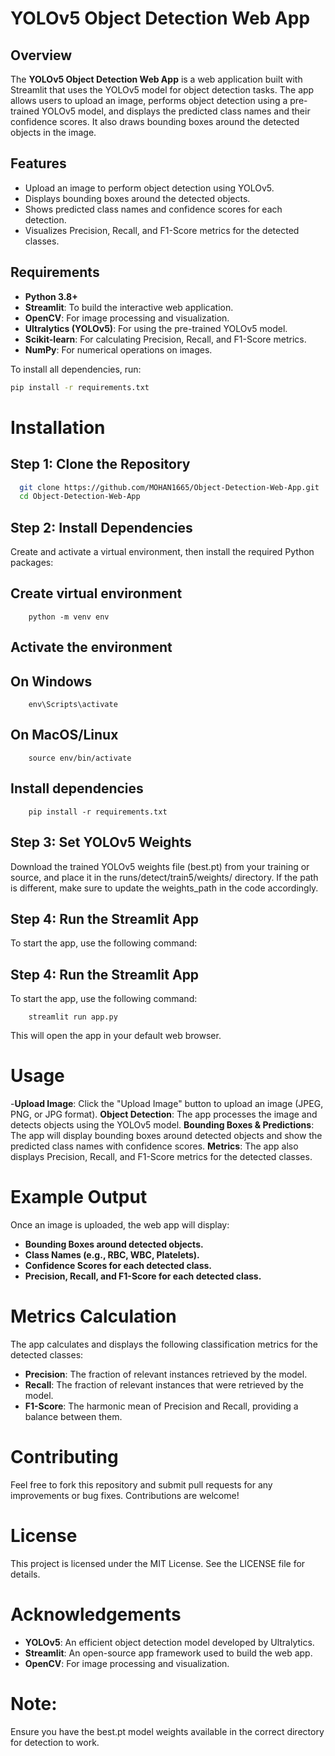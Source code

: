 # YOLOv5 Object Detection Web App

## Overview
The **YOLOv5 Object Detection Web App** is a web application built with Streamlit that uses the YOLOv5 model for object detection tasks. The app allows users to upload an image, performs object detection using a pre-trained YOLOv5 model, and displays the predicted class names and their confidence scores. It also draws bounding boxes around the detected objects in the image.

## Features
- Upload an image to perform object detection using YOLOv5.
- Displays bounding boxes around the detected objects.
- Shows predicted class names and confidence scores for each detection.
- Visualizes Precision, Recall, and F1-Score metrics for the detected classes.

## Requirements

- **Python 3.8+**
- **Streamlit**: To build the interactive web application.
- **OpenCV**: For image processing and visualization.
- **Ultralytics (YOLOv5)**: For using the pre-trained YOLOv5 model.
- **Scikit-learn**: For calculating Precision, Recall, and F1-Score metrics.
- **NumPy**: For numerical operations on images.

To install all dependencies, run:

```bash
pip install -r requirements.txt
```
# Installation
## Step 1: Clone the Repository
```bash
  git clone https://github.com/MOHAN1665/Object-Detection-Web-App.git
  cd Object-Detection-Web-App
```

## Step 2: Install Dependencies
Create and activate a virtual environment, then install the required Python packages:
## Create virtual environment
```
    python -m venv env
```
## Activate the environment
## On Windows
```
    env\Scripts\activate
```
## On MacOS/Linux
```
    source env/bin/activate
```
## Install dependencies
```
    pip install -r requirements.txt
```

## Step 3: Set YOLOv5 Weights
Download the trained YOLOv5 weights file (best.pt) from your training or source, and place it in the runs/detect/train5/weights/ directory. If the path is different, make sure to update the weights_path in the code accordingly.

## Step 4: Run the Streamlit App
To start the app, use the following command:

## Step 4: Run the Streamlit App
To start the app, use the following command:

```
    streamlit run app.py
```
This will open the app in your default web browser.

# Usage
-**Upload Image**: Click the "Upload Image" button to upload an image (JPEG, PNG, or JPG format).
**Object Detection**: The app processes the image and detects objects using the YOLOv5 model.
**Bounding Boxes & Predictions**: The app will display bounding boxes around detected objects and show the predicted class names with confidence scores.
**Metrics**: The app also displays Precision, Recall, and F1-Score metrics for the detected classes.

# Example Output
Once an image is uploaded, the web app will display:
- **Bounding Boxes around detected objects.**
- **Class Names (e.g., RBC, WBC, Platelets).**
- **Confidence Scores for each detected class.**
- **Precision, Recall, and F1-Score for each detected class.**

# Metrics Calculation
The app calculates and displays the following classification metrics for the detected classes:
- **Precision**: The fraction of relevant instances retrieved by the model.
- **Recall**: The fraction of relevant instances that were retrieved by the model.
- **F1-Score**: The harmonic mean of Precision and Recall, providing a balance between them.

# Contributing
Feel free to fork this repository and submit pull requests for any improvements or bug fixes. Contributions are welcome!

# License
This project is licensed under the MIT License. See the LICENSE file for details.

# Acknowledgements
- **YOLOv5**: An efficient object detection model developed by Ultralytics.
- **Streamlit**: An open-source app framework used to build the web app.
- **OpenCV**: For image processing and visualization.

# Note:
Ensure you have the best.pt model weights available in the correct directory for detection to work.
